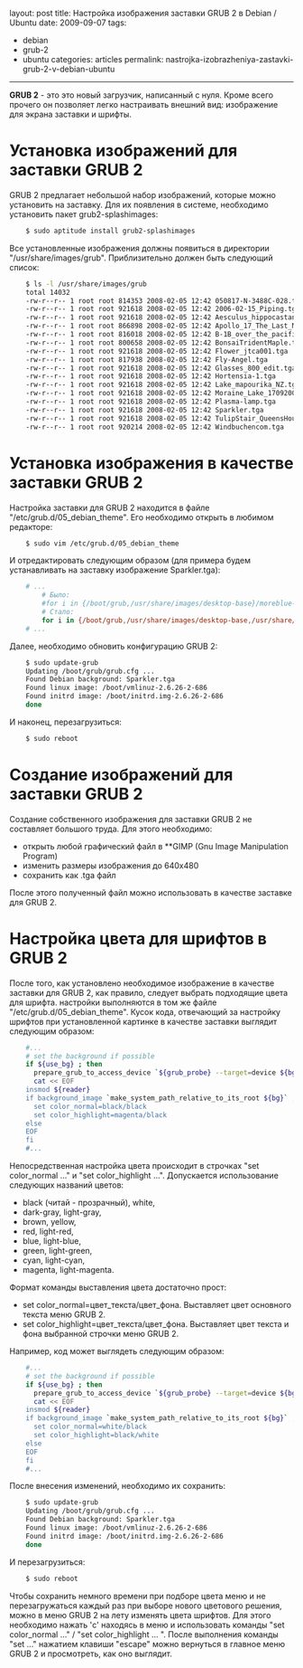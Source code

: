 layout: post
title: Настройка изображения заставки GRUB 2 в Debian / Ubuntu
date: 2009-09-07
tags:
- debian
-  grub-2
-  ubuntu
categories: articles
permalink: nastrojka-izobrazheniya-zastavki-grub-2-v-debian-ubuntu
---
**GRUB 2** - это  это новый загрузчик, написанный с нуля. Кроме всего прочего он позволяет легко настраивать внешний вид: изображение для экрана заставки и шрифты. 
<!-- more -->

Установка изображений для заставки GRUB 2
===============================
GRUB 2  предлагает небольшой набор изображений, которые можно установить на заставку. Для их появления в системе, необходимо установить пакет grub2-splashimages:

``` bash
    $ sudo aptitude install grub2-splashimages
```
Все установленные изображения должны появиться в директории "/usr/share/images/grub". Приблизительно должен быть следующий список:

``` bash
    $ ls -l /usr/share/images/grub
    total 14032
    -rw-r--r-- 1 root root 814353 2008-02-05 12:42 050817-N-3488C-028.tga
    -rw-r--r-- 1 root root 921618 2008-02-05 12:42 2006-02-15_Piping.tga
    -rw-r--r-- 1 root root 921618 2008-02-05 12:42 Aesculus_hippocastanum_fruit.tga
    -rw-r--r-- 1 root root 866898 2008-02-05 12:42 Apollo_17_The_Last_Moon_Shot_Edit1.tga
    -rw-r--r-- 1 root root 816018 2008-02-05 12:42 B-1B_over_the_pacific_ocean.tga
    -rw-r--r-- 1 root root 800658 2008-02-05 12:42 BonsaiTridentMaple.tga
    -rw-r--r-- 1 root root 921618 2008-02-05 12:42 Flower_jtca001.tga
    -rw-r--r-- 1 root root 817938 2008-02-05 12:42 Fly-Angel.tga
    -rw-r--r-- 1 root root 921618 2008-02-05 12:42 Glasses_800_edit.tga
    -rw-r--r-- 1 root root 921618 2008-02-05 12:42 Hortensia-1.tga
    -rw-r--r-- 1 root root 921618 2008-02-05 12:42 Lake_mapourika_NZ.tga
    -rw-r--r-- 1 root root 921618 2008-02-05 12:42 Moraine_Lake_17092005.tga
    -rw-r--r-- 1 root root 921618 2008-02-05 12:42 Plasma-lamp.tga
    -rw-r--r-- 1 root root 921618 2008-02-05 12:42 Sparkler.tga
    -rw-r--r-- 1 root root 921618 2008-02-05 12:42 TulipStair_QueensHouse_Greenwich.tga
    -rw-r--r-- 1 root root 920214 2008-02-05 12:42 Windbuchencom.tga
```
Установка изображения в качестве заставки GRUB 2
===================================
Настройка заставки для GRUB 2 находится в файле "/etc/grub.d/05_debian_theme". Его необходимо открыть в любимом редакторе:

``` bash
    $ sudo vim /etc/grub.d/05_debian_theme
```
И отредактировать следующим образом (для примера будем устанавливать на заставку изображение Sparkler.tga):

``` bash
    # ...
        # Было:
        #for i in {/boot/grub,/usr/share/images/desktop-base}/moreblue-orbit-grub.{png,tga} ; do
        # Стало:
        for i in {/boot/grub,/usr/share/images/desktop-base,/usr/share/images/grub}/Sparkler.{png,tga} ; do
    # ...
```
Далее, необходимо обновить конфигурацию GRUB 2:

``` bash
    $ sudo update-grub
    Updating /boot/grub/grub.cfg ...
    Found Debian background: Sparkler.tga
    Found linux image: /boot/vmlinuz-2.6.26-2-686
    Found initrd image: /boot/initrd.img-2.6.26-2-686
    done
```
И наконец, перезагрузиться:

``` bash
    $ sudo reboot
```
Создание изображений для заставки GRUB 2
==============================
Создание собственного изображения для заставки GRUB 2 не составляет большого труда. Для этого необходимо:

  * открыть любой графический файл в **GIMP (Gnu Image Manipulation Program)
  * изменить размеры изображения до 640x480
  * сохранить как .tga файл

После этого полученный файл можно использовать в качестве заставке для GRUB 2.

Настройка цвета для шрифтов в GRUB 2
===========================
После того, как установлено необходимое изображение в качестве заставки для GRUB 2, как правило, следует выбрать подходящие цвета для шрифта. настройки выполняются в том же файле "/etc/grub.d/05_debian_theme". Кусок кода, отвечающий за настройку шрифтов при установленной картинке в качестве заставки выглядит следующим образом:

``` bash
    #...
    # set the background if possible
    if ${use_bg} ; then
      prepare_grub_to_access_device `${grub_probe} --target=device ${bg}`
      cat << EOF
    insmod ${reader}
    if background_image `make_system_path_relative_to_its_root ${bg}` ; then
      set color_normal=black/black
      set color_highlight=magenta/black
    else
    EOF
    fi
    #...
```
Непосредственная настройка цвета происходит в строчках "set color_normal ..." и "set color_highlight ...". Допускается использование следующих названий цветов: 

  * black (читай - прозрачный), white, 
  * dark-gray, light-gray, 
  * brown, yellow, 
  * red, light-red, 
  * blue, light-blue, 
  * green, light-green, 
  * cyan, light-cyan, 
  * magenta, light-magenta.

Формат команды выставления цвета достаточно прост:

  * set color_normal=цвет_текста/цвет_фона. Выставляет цвет основного текста меню GRUB 2.
  * set color_highlight=цвет_текста/цвет_фона. Выставляет цвет текста и фона выбранной строчки меню GRUB 2.

Например, код может выглядеть следующим образом:

``` bash
    #...
    # set the background if possible
    if ${use_bg} ; then
      prepare_grub_to_access_device `${grub_probe} --target=device ${bg}`
      cat << EOF
    insmod ${reader}
    if background_image `make_system_path_relative_to_its_root ${bg}` ; then
      set color_normal=white/black
      set color_highlight=black/white
    else
    EOF
    fi
    #...
```
После внесения изменений, необходимо их сохранить:

``` bash
    $ sudo update-grub
    Updating /boot/grub/grub.cfg ...
    Found Debian background: Sparkler.tga
    Found linux image: /boot/vmlinuz-2.6.26-2-686
    Found initrd image: /boot/initrd.img-2.6.26-2-686
    done
```
И перезагрузиться:

``` bash
    $ sudo reboot
```
Чтобы сохранить немного времени при подборе цвета меню и не перезагружаться каждый раз при выборе нового цветового решения, можно в меню GRUB 2 на лету изменять цвета шрифтов. Для этого необходимо нажать 'c' находясь в меню и использовать команды "set color_normal ..." / "set color_highlight ... ". После выполнения команды "set ..." нажатием клавиши "escape" можно вернуться в главное меню GRUB 2 и просмотреть, как оно выглядит.